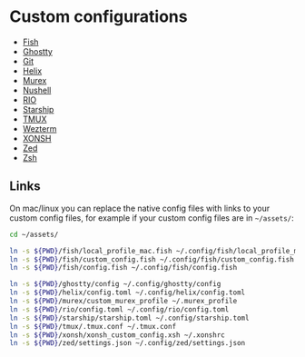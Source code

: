 # Custom configurations

- [Fish](./fish/)
- [Ghostty](./ghostty/)
- [Git](./git/)
- [Helix](./helix/)
- [Murex](./murex/)
- [Nushell](./nushell/)
- [RIO](./rio/)
- [Starship](./starship/)
- [TMUX](./tmux/)
- [Wezterm](./wezterm/)
- [XONSH](./xonsh/)
- [Zed](./zed/)
- [Zsh](./zsh/)

## Links

On mac/linux you can replace the native config files with links to your custom config files, for example if your custom config files are in `~/assets/`: 

```sh
cd ~/assets/

ln -s ${PWD}/fish/local_profile_mac.fish ~/.config/fish/local_profile_mac.fish
ln -s ${PWD}/fish/custom_config.fish ~/.config/fish/custom_config.fish
ln -s ${PWD}/fish/config.fish ~/.config/fish/config.fish

ln -s ${PWD}/ghostty/config ~/.config/ghostty/config
ln -s ${PWD}/helix/config.toml ~/.config/helix/config.toml
ln -s ${PWD}/murex/custom_murex_profile ~/.murex_profile
ln -s ${PWD}/rio/config.toml ~/.config/rio/config.toml
ln -s ${PWD}/starship/starship.toml ~/.config/starship.toml
ln -s ${PWD}/tmux/.tmux.conf ~/.tmux.conf
ln -s ${PWD}/xonsh/xonsh_custom_config.xsh ~/.xonshrc
ln -s ${PWD}/zed/settings.json ~/.config/zed/settings.json
```
